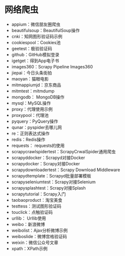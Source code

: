 # 网络爬虫

* appium：微信朋友圈爬虫
* beautifulsoup：BeautifulSoup操作
* cnki：知网图形验证码示例
* cookiespool：Cookies池
* geetest：极验验证码
* github：GitHub模拟登录
* igetget：得到App电子书
* images360：Scrapy Pipeline Images360
* jiepai：今日头条街拍
* maoyan：猫眼电影
* mitmappiumjd：京东商品
* mitmtest：mitmdump
* mongodb： MongoDB操作
* mysql：MySQL操作
* proxy：代理使用示例
* proxypool：代理池
* pyquery：PyQuery操作
* qunar：pyspider去哪儿网
* re：正则表达式操作
* redis：Redis操作
* requests： requests的使用
* scrapycrawlspidertest：ScrapyCrwalSpider通用爬虫
* scrapyddocker：Scrapyd对接Docker
* scrapydocker：Scrapy对接Docker
* scrapydownloadertest：Scrapy Download Middleware
* scrapydtemplate：Scrapyd批量部署模板
* scrapyseleniumtest：Scrapy对接Selenium
* scrapysplashtest：Scrapy对接Splash
* scrapytutorial：Scrapy入门
* taobaoproduct：淘宝美食
* testtess：测试图形验证码
* touclick：点触验证码
* urllib： Urllib使用
* weibo：新浪微博
* weibolist：Ajax分析微博示例
* weiboslide：微博宫格验证码
* weixin：微信公众号文章
* xpath：XPath示例

